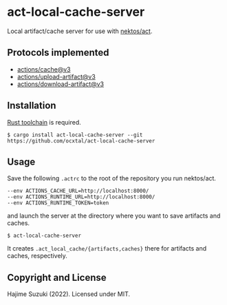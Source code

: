 # act-local-cache-server

Local artifact/cache server for use with [nektos/act](https://github.com/nektos/act).

## Protocols implemented

* [actions/cache@v3](https://github.com/actions/cache)
* [actions/upload-artifact@v3](https://github.com/actions/upload-artifact)
* [actions/download-artifact@v3](https://github.com/actions/download-artifact)

## Installation

[Rust toolchain](https://rustup.rs/) is required.

```console
$ cargo install act-local-cache-server --git https://github.com/ocxtal/act-local-cache-server
```

## Usage

Save the following `.actrc` to the root of the repository you run nektos/act.

```
--env ACTIONS_CACHE_URL=http://localhost:8000/
--env ACTIONS_RUNTIME_URL=http://localhost:8000/
--env ACTIONS_RUNTIME_TOKEN=token
```

and launch the server at the directory where you want to save artifacts and caches.

```console
$ act-local-cache-server
```

It creates `.act_local_cache/{artifacts,caches}` there for artifacts and caches, respectively.

## Copyright and License

Hajime Suzuki (2022). Licensed under MIT.